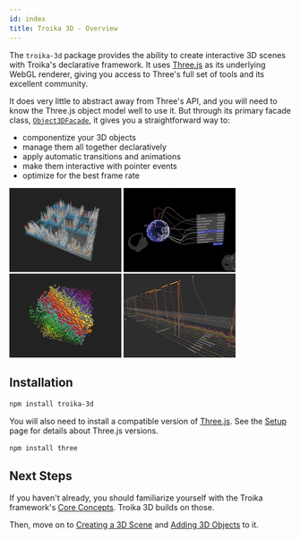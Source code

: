 ```yaml
---
id: index
title: Troika 3D - Overview
---
```


The `troika-3d` package provides the ability to create interactive 3D scenes with Troika's declarative framework. It uses [Three.js](https://threejs.org) as its underlying WebGL renderer, giving you access to Three's full set of tools and its excellent community.

It does very little to abstract away from Three's API, and you will need to know the Three.js object model well to use it. But through its primary facade class, [`Object3DFacade`](./objects.md#object3dfacade), it gives you a straightforward way to:

- componentize your 3D objects
- manage them all together declaratively
- apply automatic transitions and animations
- make them interactive with pointer events
- optimize for the best frame rate

[![3D Bar Chart Example](../images/city-thumbnail.png)](https://troika-examples.netlify.com/#citygrid)
[![Layered Timeline](../images/globe-connections-thumbnail.png)](https://troika-examples.netlify.app/#globeConnections)
[![GPU Instancing](../images/instancing-thumbnail.png)](https://troika-examples.netlify.com/#instanceable)
[![Layered Timeline](../images/layered-timeline-thumbnail.png)](https://twitter.com/lojjic/status/1357102689210019844)


## Installation

```sh
npm install troika-3d
```

You will also need to install a compatible version of [Three.js](https://threejs.org). See the [Setup](../getting-started/setup.md#threejs) page for details about Three.js versions.

```sh
npm install three
```


## Next Steps

If you haven't already, you should familiarize yourself with the Troika framework's [Core Concepts](../troika-core/facades.md). Troika 3D builds on those.

Then, move on to [Creating a 3D Scene](./scenes.md) and [Adding 3D Objects](./objects.md) to it.
